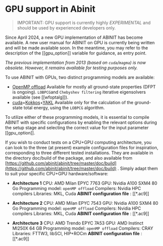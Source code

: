 # GPU support in Abinit

> IMPORTANT:
GPU support is currently highly *EXPERIMENTAL* and should be used by experienced developers only.

Since April 2024, a new GPU implementation of ABINIT has become available.
A new user manual for ABINIT on GPU is currently being written and will be made available soon. In the meantime, you may refer to the description of the [[gpu_option]] variable for guidance, as entry point.

*The previous implementation from 2013 (based on `cuda`/`magma`) is now obsolete. However, it remains available for testing purposes only.*

To use ABINIT with GPUs, two distinct programming models are available:
- [OpenMP offload](www.openmp.org/specifications/)
  Available for mostly all ground-state properties (DFPT is ongoing). `LOBPCG`and `Chebyshev filtering` iterative eigensolvers available (see [[wfoptalg]]).
-  [cuda](docs.nvidia.com/cuda)+[Kokkos](github.com/kokkos/kokkos)+[YAKL](github.com/mrnorman/YAKL)
  Available only for the calculation of the ground-state total energy, using the `LOBPCG` algorithm.

To utilize either of these programming models, it is essential to compile ABINIT with specific configurations by enabling the relevant options during the setup stage and selecting the correct value for the input parameter [[gpu_option]].

If you wish to conduct tests on a CPU+GPU computing architecture, you can look to the three (at present) example configuration files for inspiration,
corresponding to three different tested installations. 
They are available in the directory doc/build of the package, and also available from
[https://github.com/abinit/abinit/tree/master/doc/build](https://github.com/abinit/abinit/tree/master/doc/build) .
Simply adapt them to suit your specific CPU+GPU hardware/software:

- **Architecture 1**
   CPU: AMD Milan EPYC 7763
   GPU: Nvidia A100 SXM4 80 Go
   Programming model: `openMP offload`
   Compilers: Nvidia HPC compilers
   Libraries: MKL, Cuda
  **ABINIT configuration file** : [[*.ac9]]
    
- **Architecture 2**
   CPU: AMD Milan EPYC 7543
   GPU: Nvidia A100 SXM4 80 Go
   Programming model: `openMP offload`
   Compilers: Nvidia HPC compilers
   Libraries: MKL, Cuda
  **ABINIT configuration file** : [[*.ac9]]
      
- **Architecture 3**
   CPU: AMD Trendo EPYC 7A53
   GPU: AMD Instinct MI250X 64 GB
   Programming model: `openMP offload`
   Compilers: CRAY
   Libraries: FTTW3, libSCI, HIP+ROCm
   **ABINIT configuration file** : [[*.ac9]]
